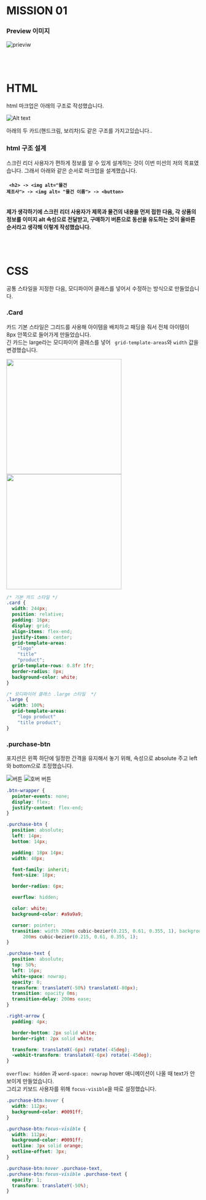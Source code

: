 # MISSION 01

### Preview 이미지

![prieviw](../readme-images/mission-01-preview.png)

<br>
<br>

# HTML

html 마크업은 아래의 구조로 작성했습니다.

![Alt text](../readme-images/mission-01-html.png)

아래의 두 카드(핸드크림, 보리차)도 같은 구조를 가지고있습니다..

### html 구조 설계

스크린 리더 사용자가 편하게 정보를 알 수 있게 설계하는 것이 이번 미션의 저의 목표였습니다.
그래서 아래와 같은 순서로 마크업을 설계했습니다. <br> <code><h4> \<h2> -> \<img alt="물건 제조사"> -> \<img alt= "물건 이름"> -> \<button> </code>
<br> <br> 제가 생각하기에 스크린 리더 사용자가 제목과 물건의 내용을 먼저 접한 다음,
각 상품의 정보를 이미지 alt 속성으로 전달받고, 구매하기 버튼으로 동선을 유도하는 것이 올바른 순서라고 생각해 이렇게 작성했습니다.

<br>
<br>

# CSS

공통 스타일을 지정한 다음, 모디파이어 클래스를 넣어서 수정하는 방식으로 만들었습니다.

### .Card

카드 기본 스타일은 그리드를 사용해 아이템을 배치하고 패딩을 줘서 전체 아이템이 8px 안쪽으로 들어가게 만들었습니다. <br>
긴 카드는 large라는 모디파이어 클래스를 넣어 <code> grid-template-areas</code>와 <code>width</code> 값을 변경했습니다.

<p>
  <img src ="../readme-images/mission-01-product.png" height="300px">
  <img src ="../readme-images/mission-01-product2.png" height="300px">
</p>

```css
/* 기본 카드 스타일 */
.card {
  width: 244px;
  position: relative;
  padding: 16px;
  display: grid;
  align-items: flex-end;
  justify-items: center;
  grid-template-areas:
    "logo"
    "title"
    "product";
  grid-template-rows: 0.8fr 1fr;
  border-radius: 8px;
  background-color: white;
}
```

```css
/* 모디파이어 클래스 .large 스타일  */
.large {
  width: 100%;
  grid-template-areas:
    "logo product"
    "title product";
}
```

### .purchase-btn

포지션은 왼쪽 하단에 일정한 간격을 유지해서 놓기 위해, 속성으로 absolute 주고 left와 bottom으로 조정했습니다.

![버튼](../readme-images/mission-01-button-default.png)
![호버 버튼](../readme-images/mission-01-button-hover.png)

```css
.btn-wrapper {
  pointer-events: none;
  display: flex;
  justify-content: flex-end;
}

.purchase-btn {
  position: absolute;
  left: 14px;
  bottom: 14px;

  padding: 18px 14px;
  width: 48px;

  font-family: inherit;
  font-size: 18px;

  border-radius: 6px;

  overflow: hidden;

  color: white;
  background-color: #a9a9a9;

  cursor: pointer;
  transition: width 200ms cubic-bezier(0.215, 0.61, 0.355, 1), background-color
      200ms cubic-bezier(0.215, 0.61, 0.355, 1);
}

.purchase-text {
  position: absolute;
  top: 50%;
  left: 16px;
  white-space: nowrap;
  opacity: 0;
  transform: translateY(-50%) translateX(-80px);
  transition: opacity 0ms;
  transition-delay: 200ms ease;
}

.right-arrow {
  padding: 4px;

  border-bottom: 2px solid white;
  border-right: 2px solid white;

  transform: translateX(-6px) rotate(-45deg);
  -webkit-transform: translateX(-6px) rotate(-45deg);
}
```

<code>overflow: hidden</code> 과 <code>word-space: nowrap</code> hover 애니메이션이 나올 때 text가 안보이게 만들었습니다.
<br> 그리고 키보드 사용자를 위해 <code>focus-visible</code>을 따로 설정했습니다.

```css
.purchase-btn:hover {
  width: 112px;
  background-color: #0091ff;
}

.purchase-btn:focus-visible {
  width: 112px;
  background-color: #0091ff;
  outline: 3px solid orange;
  outline-offset: 3px;
}

.purchase-btn:hover .purchase-text,
.purchase-btn:focus-visible .purchase-text {
  opacity: 1;
  transform: translateY(-50%);
}
```
